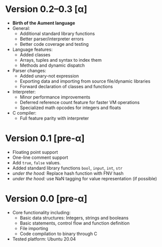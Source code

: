 # Version 0.2–0.3 [α]

  * **Birth of the Aument language**
  * General:
    * Additional standard library functions
    * Better parser/interpreter errors
    * Better code coverage and testing
  * Language features:
    * Added classes
    * Arrays, tuples and syntax to index them
    * Methods and dynamic dispatch
  * Parser changes:
    * Added unary-not expression
    * Exporting data and importing from source file/dynamic libraries
    * Forward declaration of classes and functions
  * Interpreter:
    * Minor performance improvements
    * Deferred reference count feature for faster VM operations
    * Specialized math opcodes for integers and floats
  * C compiler:
    * Full feature parity with interpreter

# Version 0.1 [pre-α]

  * Floating point support
  * One-line comment support
  * Add `true`, `false` values.
  * Added standard library functions `bool`, `input`, `int`, `str`
  * *under the hood:* Replace hash function with FNV hash
  * *under the hood:* use NaN tagging for value representation (if possible)

# Version 0.0 [pre-α]

  * Core functionality including:
    * Basic data structures: Integers, strings and booleans
    * Basic statements, control flow and function definition
    * File importing
    * Code compilation to binary through C
  * Tested platform: Ubuntu 20.04

